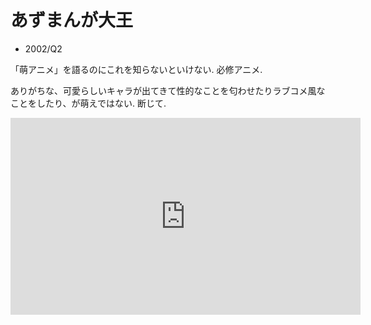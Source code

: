 # あずまんが大王

- 2002/Q2

「萌アニメ」を語るのにこれを知らないといけない.
必修アニメ.

ありがちな、可愛らしいキャラが出てきて性的なことを匂わせたりラブコメ風なことをしたり、が萌えではない. 断じて.

<iframe width="560" height="315" src="https://www.youtube.com/embed/EiMfQE7wqP4" frameborder="0" allow="accelerometer; autoplay; encrypted-media; gyroscope; picture-in-picture" allowfullscreen></iframe>
